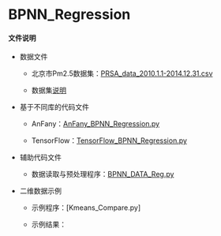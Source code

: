 # BPNN_Regression

#### 文件说明
 
 + 数据文件
 
 
     + 北京市Pm2.5数据集：[PRSA_data_2010.1.1-2014.12.31.csv](https://github.com/Anfany/Machine-Learning-for-Beginner-by-Python3/blob/master/BPNN/PRSA_data_2010.1.1-2014.12.31.csv)
     
     + 数据集[说明](http://archive.ics.uci.edu/ml/datasets/Beijing+PM2.5+Data#)
     
 
+ 基于不同库的代码文件

 
     - AnFany：[AnFany_BPNN_Regression.py](https://github.com/Anfany/Machine-Learning-for-Beginner-by-Python3/blob/master/BPNN/AnFany_BPNN_Regression.py)
 
 
     - TensorFlow：[TensorFlow_BPNN_Regression.py](https://github.com/Anfany/Machine-Learning-for-Beginner-by-Python3/blob/master/BPNN/TensorFlow_BPNN_Regression.py)

    
 + 辅助代码文件

      - 数据读取与预处理程序：[BPNN_DATA_Reg.py](https://github.com/Anfany/Machine-Learning-for-Beginner-by-Python3/blob/master/BPNN/BPNN_Data_Reg.py)
     

 
 + 二维数据示例


      + 示例程序：[Kmeans_Compare.py]
 
      + 示例结果：
    
     
